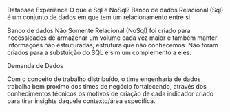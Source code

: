 Database Experiênce
O que é Sql e NoSql?
Banco de dados Relacional (Sql) é um conjunto de dados em que tem um relacionamento entre si.

Banco de dados Não Somente Relacional (NoSql) foi criado para necessidades de armazenar um volume cada vez maior e também manter informações não estruturadas, estrutura que não conhecemos. Não foram criados para a substuição do SQL e sim um complemento a eles.

Demanda de Dados

Com o conceito de trabalho distribuído, o time engenharia de dados trabalha bem proximo dos times de negócio fortalecendo, através dos conhecimentos técnicos os motivos de criação de cada indicador criado para tirar insights daquele contexto/área específica.
